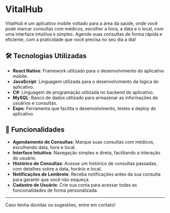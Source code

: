 # VitalHub

VitalHub é um aplicativo mobile voltado para a área da saúde, onde você pode marcar consultas com médicos, escolher a hora, a data e o local, com uma interface intuitiva e simples. Agende suas consultas de forma rápida e eficiente, com a praticidade que você precisa no seu dia a dia!

## 🛠 Tecnologias Utilizadas

- **React Native**: Framework utilizado para o desenvolvimento do aplicativo mobile.
- **JavaScript**: Linguagem utilizada para o desenvolvimento da lógica do aplicativo.
- **C#**: Linguagem de programação utilizada no backend do aplicativo.
- **MySQL**: Banco de dados utilizado para armazenar as informações de usuários e consultas.
- **Expo**: Ferramenta que facilita o desenvolvimento, testes e deploy do aplicativo.

## 📌 Funcionalidades

- **Agendamento de Consultas**: Marque suas consultas com médicos, escolhendo data, hora e local.
- **Interface Intuitiva**: Navegação simples e direta, facilitando a interação do usuário.
- **Histórico de Consultas**: Acesse um histórico de consultas passadas, com detalhes sobre a data, horário e local.
- **Notificações de Lembrete**: Receba notificações antes da sua consulta para garantir que você não esqueça.
- **Cadastro de Usuário**: Crie sua conta para acessar todas as funcionalidades de forma personalizada.

---

Caso tenha dúvidas ou sugestões, entre em contato!
